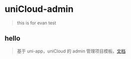 # uniCloud-admin

> this is for evan test

## hello



> 基于 uni-app，uniCloud 的 admin 管理项目模板。[文档](https://uniapp.dcloud.io/uniCloud/admin)

